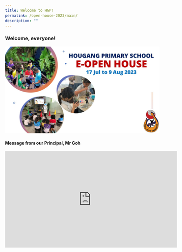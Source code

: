 ```yaml
---
title: Welcome to HGP!
permalink: /open-house-2023/main/
description: ""
---
```

### **Welcome, everyone!**
![](/images/e-open%20house%20poster%202023.jpg)


#### Message from our Principal, Mr Goh

<iframe allowfullscreen="" allow="accelerometer; autoplay; clipboard-write; encrypted-media; gyroscope; picture-in-picture; web-share" frameborder="0" title="YouTube video player" src="https://www.youtube.com/embed/HIRos8H2I9w" height="315" width="560"></iframe>